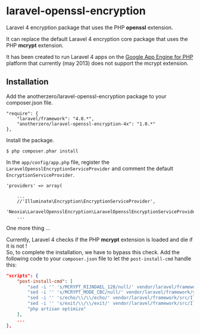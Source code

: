 laravel-openssl-encryption
==========================

Laravel 4 encryption package that uses the PHP **openssl** extension.

It can replace the default Laravel 4 encryption core package that uses the PHP **mcrypt** extension.

It has been created to run Laravel 4 apps on the [Google App Engine for PHP](https://developers.google.com/appengine/docs/php/) platform that currently (may 2013) does not support the mcrypt extension.

Installation
------------
Add the anotherzero/laravel-openssl-encryption package to your composer.json file.

    "require": {
    	"laravel/framework": "4.0.*",
    	"anotherzero/laravel-openssl-encryption-4x": "1.0.*"
    },

Install the package.

    $ php composer.phar install

In the `app/config/app.php` file, register the `LaravelOpensslEncryptionServiceProvider` and comment the default `EncryptionServiceProvider`.

    'providers' => array(
    
    	...
    	//'Illuminate\Encryption\EncryptionServiceProvider',
    	'Neoxia\LaravelOpensslEncryption\LaravelOpensslEncryptionServiceProvider',
    	...

One more thing ...

Currently, Laravel 4 checks if the PHP **mcrypt** extension is loaded and die if it is not !  
So, to complete the installation, we have to bypass this check. Add the following code to your `composer.json` file to let the `post-install-cmd` handle this:
```json
"scripts": {
	"post-install-cmd": [
		"sed -i '' 's/MCRYPT_RIJNDAEL_128/null/' vendor/laravel/framework/src/Illuminate/Encryption/Encrypter.php",
		"sed -i '' 's/MCRYPT_MODE_CBC/null/' vendor/laravel/framework/src/Illuminate/Encryption/Encrypter.php",
		"sed -i '' 's/echo/\\/\\/echo/' vendor/laravel/framework/src/Illuminate/Foundation/start.php",
		"sed -i '' 's/exit/\\/\\/exit/' vendor/laravel/framework/src/Illuminate/Foundation/start.php",
		"php artisan optimize"
	],
	...
},
```